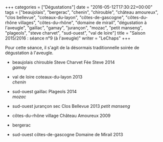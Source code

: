 +++
categories = ["Dégustations"]
date = "2016-05-12T17:30:22+00:00"
tags = ["beaujolais", "bergerac", "chenin", "chirouble", "château amoureux", "clos bellevue", "coteaux-du-layon", "côtes-de-gascogne", "côtes-du-rhône villages", "côtes-du-rhône", "domaine de mirail", "dégustation à l'aveugle", "gaillac", "gamay", "jurançon", "mozac", "petit manseng", "plageols", "steve charvet", "sud-ouest", "val de loire"] 
title = "Saison 2015/2016 : séance n°9 (à l'aveugle)"
writer = "LeChaps"
+++

Pour cette séance, il s'agit de la désormais traditionnelle soirée de dégustation à l'aveugle.

* beaujolais chirouble Steve Charvet Fée Steve 2014  
_gamay_

* val de loire coteaux-du-layon 2013  
_chenin_

* sud-ouest gaillac Plageols 2014  
_mozac_

* sud-ouest jurançon sec Clos Bellevue 2013
_petit manseng_

* côtes-du-rhône village Château Amoureux 2009

* bergerac

* sud-ouest côtes-de-gascogne Domaine de Mirail 2013
